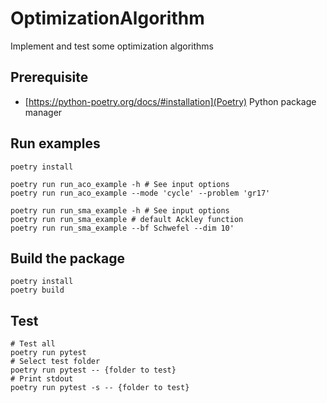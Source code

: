 # OptimizationAlgorithm
Implement and test some optimization algorithms

## Prerequisite
* [https://python-poetry.org/docs/#installation](Poetry) Python package manager

## Run examples
```
poetry install

poetry run run_aco_example -h # See input options
poetry run run_aco_example --mode 'cycle' --problem 'gr17'

poetry run run_sma_example -h # See input options
poetry run run_sma_example # default Ackley function
poetry run run_sma_example --bf Schwefel --dim 10'
```


## Build the package
```
poetry install
poetry build
```

## Test 
```
# Test all
poetry run pytest
# Select test folder
poetry run pytest -- {folder to test}
# Print stdout
poetry run pytest -s -- {folder to test}
```

